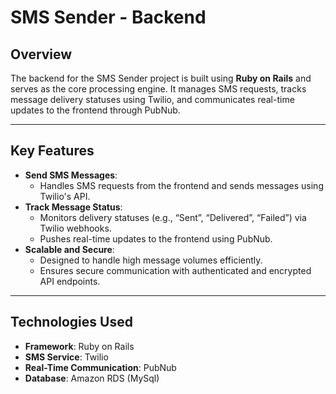 # SMS Sender - Backend

## Overview

The backend for the SMS Sender project is built using **Ruby on Rails** and serves as the core processing engine. It manages SMS requests, tracks message delivery statuses using Twilio, and communicates real-time updates to the frontend through PubNub.

---

## Key Features

- **Send SMS Messages**:
  - Handles SMS requests from the frontend and sends messages using Twilio's API.
- **Track Message Status**:
  - Monitors delivery statuses (e.g., “Sent”, “Delivered”, “Failed”) via Twilio webhooks.
  - Pushes real-time updates to the frontend using PubNub.
- **Scalable and Secure**:
  - Designed to handle high message volumes efficiently.
  - Ensures secure communication with authenticated and encrypted API endpoints.

---

## Technologies Used

- **Framework**: Ruby on Rails
- **SMS Service**: Twilio
- **Real-Time Communication**: PubNub
- **Database**: Amazon RDS (MySql)
